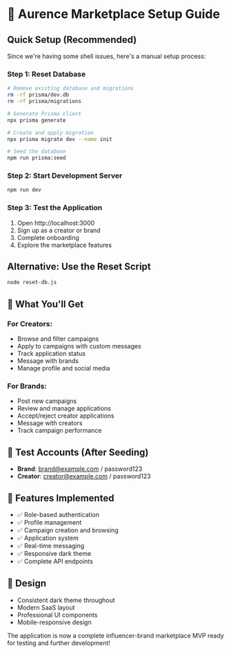 # 🚀 Aurence Marketplace Setup Guide

## Quick Setup (Recommended)

Since we're having some shell issues, here's a manual setup process:

### Step 1: Reset Database
```bash
# Remove existing database and migrations
rm -rf prisma/dev.db
rm -rf prisma/migrations

# Generate Prisma client
npx prisma generate

# Create and apply migration
npx prisma migrate dev --name init

# Seed the database
npm run prisma:seed
```

### Step 2: Start Development Server
```bash
npm run dev
```

### Step 3: Test the Application
1. Open http://localhost:3000
2. Sign up as a creator or brand
3. Complete onboarding
4. Explore the marketplace features

## Alternative: Use the Reset Script
```bash
node reset-db.js
```

## 🎯 What You'll Get

### For Creators:
- Browse and filter campaigns
- Apply to campaigns with custom messages
- Track application status
- Message with brands
- Manage profile and social media

### For Brands:
- Post new campaigns
- Review and manage applications
- Accept/reject creator applications
- Message with creators
- Track campaign performance

## 🔐 Test Accounts (After Seeding)
- **Brand**: brand@example.com / password123
- **Creator**: creator@example.com / password123

## 📱 Features Implemented
- ✅ Role-based authentication
- ✅ Profile management
- ✅ Campaign creation and browsing
- ✅ Application system
- ✅ Real-time messaging
- ✅ Responsive dark theme
- ✅ Complete API endpoints

## 🎨 Design
- Consistent dark theme throughout
- Modern SaaS layout
- Professional UI components
- Mobile-responsive design

The application is now a complete influencer-brand marketplace MVP ready for testing and further development!
